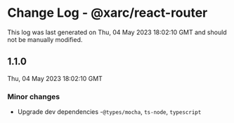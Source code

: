 # Change Log - @xarc/react-router

This log was last generated on Thu, 04 May 2023 18:02:10 GMT and should not be manually modified.

## 1.1.0
Thu, 04 May 2023 18:02:10 GMT

### Minor changes

- Upgrade dev dependencies -`@types/mocha`, `ts-node`, `typescript`

